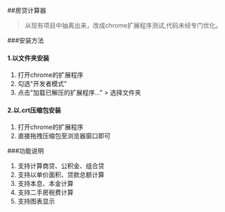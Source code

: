 ##房贷计算器

>从现有项目中抽离出来，改成chrome扩展程序测试,代码未经专门优化。

###安装方法

#### 1.以文件夹安装

1. 打开chrome的扩展程序
2. 勾选"开发者模式"
3. 点击"加载已解压的扩展程序..." > 选择文件夹

#### 2.以.crt压缩包安装
1. 打开chrome的扩展程序
2. 直接拖拽压缩包至浏览器窗口即可


###功能说明
 1. 支持计算商贷、公积金、组合贷
 2. 支持以单价面积、贷款总额计算
 3. 支持本息、本金计算
 4. 支持二手房税费计算
 5. 支持图表显示